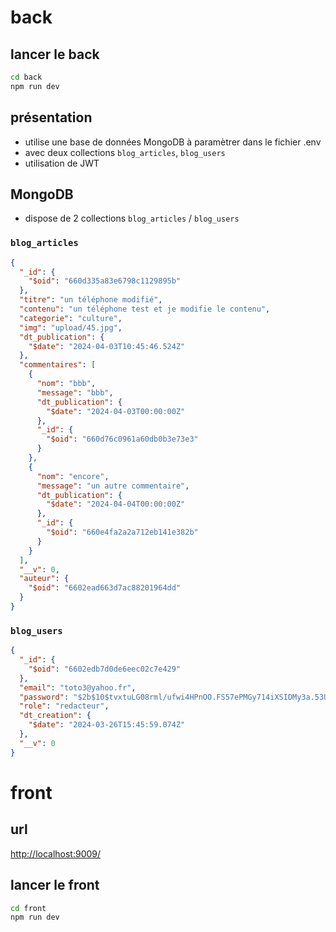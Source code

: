 # back 

## lancer le back

```bash
cd back 
npm run dev
```

## présentation

- utilise une base de données MongoDB à paramètrer dans le fichier .env
- avec deux collections `blog_articles`, `blog_users`
- utilisation de JWT

## MongoDB

- dispose de 2 collections `blog_articles` / `blog_users`

### `blog_articles`

```json
{
  "_id": {
    "$oid": "660d335a83e6798c1129895b"
  },
  "titre": "un téléphone modifié",
  "contenu": "un téléphone test et je modifie le contenu",
  "categorie": "culture",
  "img": "upload/45.jpg",
  "dt_publication": {
    "$date": "2024-04-03T10:45:46.524Z"
  },
  "commentaires": [
    {
      "nom": "bbb",
      "message": "bbb",
      "dt_publication": {
        "$date": "2024-04-03T00:00:00Z"
      },
      "_id": {
        "$oid": "660d76c0961a60db0b3e73e3"
      }
    },
    {
      "nom": "encore",
      "message": "un autre commentaire",
      "dt_publication": {
        "$date": "2024-04-04T00:00:00Z"
      },
      "_id": {
        "$oid": "660e4fa2a2a712eb141e382b"
      }
    }
  ],
  "__v": 0,
  "auteur": {
    "$oid": "6602ead663d7ac88201964dd"
  }
}
```

### `blog_users`

```json
{
  "_id": {
    "$oid": "6602edb7d0de6eec02c7e429"
  },
  "email": "toto3@yahoo.fr",
  "password": "$2b$10$tvxtuLG08rml/ufwi4HPnOO.FS57ePMGy714iXSIDMy3a.53UQPXS",
  "role": "redacteur",
  "dt_creation": {
    "$date": "2024-03-26T15:45:59.074Z"
  },
  "__v": 0
}
```

# front 

## url 

<http://localhost:9009/>

## lancer le front

```bash
cd front 
npm run dev
```

